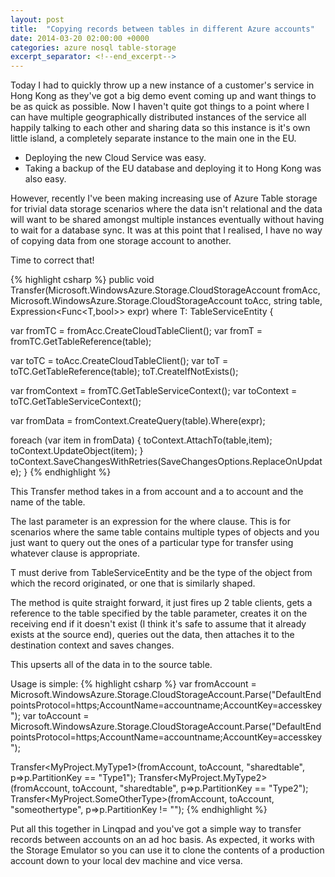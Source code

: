 ```yaml
---
layout: post
title:  "Copying records between tables in different Azure accounts"
date: 2014-03-20 02:00:00 +0000
categories: azure nosql table-storage
excerpt_separator: <!--end_excerpt-->
---
```


Today I had to quickly throw up a new instance of a customer's service in Hong Kong as they've got a big demo event coming up and want things to be as quick as possible. Now I haven't quite got things to a point where I can have multiple geographically distributed instances of the service all happily talking to each other and sharing data so this instance is it's own little island, a completely separate instance to the main one in the EU.
<!--end_excerpt-->
* Deploying the new Cloud Service was easy.
* Taking a backup of the EU database and deploying it to Hong Kong was also easy.

However, recently I've been making increasing use of Azure Table storage for trivial data storage scenarios where the data isn't relational and the data will want to be shared amongst multiple instances eventually without having to wait for a database sync. It was at this point that I realised, I have no way of copying data from one storage account to another.

Time to correct that!

{% highlight csharp %}
public void Transfer<T>(Microsoft.WindowsAzure.Storage.CloudStorageAccount fromAcc, Microsoft.WindowsAzure.Storage.CloudStorageAccount toAcc, string table, Expression<Func<T,bool>> expr) where T: TableServiceEntity {
  
  var fromTC = fromAcc.CreateCloudTableClient();
  var fromT = fromTC.GetTableReference(table);
  
  var toTC = toAcc.CreateCloudTableClient();
  var toT = toTC.GetTableReference(table);
  toT.CreateIfNotExists();
  
  var fromContext = fromTC.GetTableServiceContext();
  var toContext = toTC.GetTableServiceContext();
    
  var fromData = fromContext.CreateQuery<T>(table).Where(expr);

  foreach (var item in fromData)
  {
    toContext.AttachTo(table,item);
    toContext.UpdateObject(item);
  }
  toContext.SaveChangesWithRetries(SaveChangesOptions.ReplaceOnUpdate);
}
{% endhighlight %}

This Transfer method takes in a from account and a to account and the name of the table.

The last parameter is an expression for the where clause. This is for scenarios where the same table contains multiple types of objects and you just want to query out the ones of a particular type for transfer using whatever clause is appropriate.

T must derive from TableServiceEntity and be the type of the object from which the record originated, or one that is similarly shaped.

The method is quite straight forward, it just fires up 2 table clients, gets a reference to the table specified by the table parameter, creates it on the receiving end if it doesn't exist (I think it's safe to assume that it already exists at the source end), queries out the data, then attaches it to the destination context and saves changes.

This upserts all of the data in to the source table.

Usage is simple:
{% highlight csharp %}
var fromAccount = Microsoft.WindowsAzure.Storage.CloudStorageAccount.Parse("DefaultEndpointsProtocol=https;AccountName=accountname;AccountKey=accesskey");
var toAccount = Microsoft.WindowsAzure.Storage.CloudStorageAccount.Parse("DefaultEndpointsProtocol=https;AccountName=accountname;AccountKey=accesskey");

Transfer<MyProject.MyType1>(fromAccount, toAccount, "sharedtable", p=>p.PartitionKey == "Type1");
Transfer<MyProject.MyType2>(fromAccount, toAccount, "sharedtable", p=>p.PartitionKey == "Type2");
Transfer<MyProject.SomeOtherType>(fromAccount, toAccount, "someothertype", p=>p.PartitionKey != "");
{% endhighlight %}

Put all this together in Linqpad and you've got a simple way to transfer records between accounts on an ad hoc basis. As expected, it works with the Storage Emulator so you can use it to clone the contents of a production account down to your local dev machine and vice versa.
